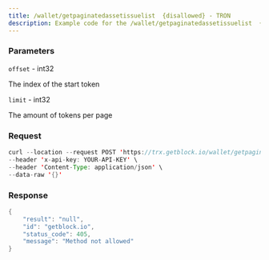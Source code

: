 ```yaml
---
title: /wallet/getpaginatedassetissuelist  {disallowed} - TRON
description: Example code for the /wallet/getpaginatedassetissuelist  {disallowed} rest method. Сomplete guide on how to use /wallet/getpaginatedassetissuelist  {disallowed} rest in GetBlock.io Web3 documentation.
---
```


### Parameters


`offset` - int32

The index of the start token

`limit` - int32

The amount of tokens per page

### Request

``` java
curl --location --request POST 'https://trx.getblock.io/wallet/getpaginatedassetissuelist' \
--header 'x-api-key: YOUR-API-KEY' \
--header 'Content-Type: application/json' \
--data-raw '{}'
```

###  Response

``` java
{
    "result": "null",
    "id": "getblock.io",
    "status_code": 405,
    "message": "Method not allowed"
}
```

